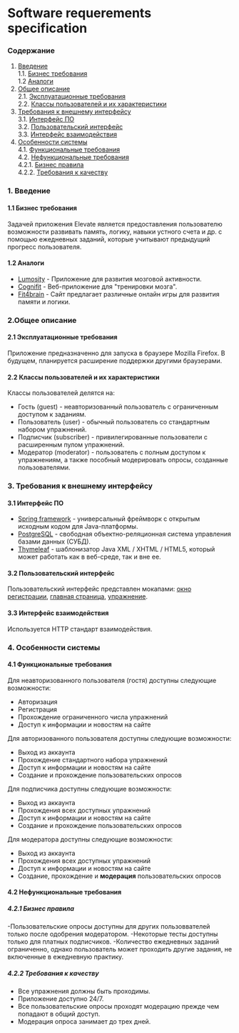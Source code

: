 # Software requerements specification
### Содержание
1. [Введение](#1) <br>
  1.1. [Бизнес требования](#1.1) <br>
  1.2 [Аналоги](#1.2) <br>
2. [Общее описание](#2) <br>
  2.1. [Эксплуатационные требования](#2.1) <br>
  2.2. [Классы пользователей и их характеристики](#2.2) <br>
3. [Требования к внешнему интерфейсу](#3) <br>
  3.1. [Интерфейс ПО](#3.1) <br>
  3.2. [Пользовательский интерфейс](#3.2) <br>
  3.3. [Интерфейс взаимодействия](#3.3) <br>
4. [Особенности системы](#4) <br>
  4.1. [Функциональные требования](#4.1) <br>
  4.2. [Нефункциональные требования](#4.2) <br>
     4.2.1. [Бизнес правила](#4.2.1) <br>
     4.2.2. [Требования к качеству](#4.2.2) <br>

### 1. Введение <a name="1"></a>
#### 1.1 Бизнес требования <a name="1.1"></a>
Задачей приложения Elevate является предоставления пользователю возможности развивать память, логику, навыки устного счета и др. с помощью ежедневных заданий, которые учитывают предыдущий прогресс пользователя.
#### 1.2 Аналоги <a name="1.2"></a>
- [Lumosity](https://www.lumosity.com/en/ "Lumosity") - Приложение для развития мозговой активности.
- [Cognifit](https://www.cognifit.com/ru/public/games "Cognifit") - Веб-приложение для "тренировки мозга".
- [Fit4brain](https://fit4brain.com/shelf/puzzles "Fit4brain") - Сайт предлагает различные онлайн игры для развития памяти и логики.

### 2.Общее описание <a name="2"></a>
#### 2.1 Эксплуатационные требования <a name="2.1"></a>
Приложение предназначенно для запуска в браузере Mozilla Firefox. В будущем, планируется расширение поддержки другими браузерами.
#### 2.2 Классы пользователей и их характеристики <a name="2.2"></a>
Классы пользователей делятся на:
- Гость (guest) - неавторизованный пользователь с ограниченным доступом к заданиям.
- Пользователь (user) - обычный пользователь со стандартным набором упражнений.
- Подписчик (subscriber) - привилегированные пользователи с расширенным пулом упражнений.
- Модератор (moderator) - пользователь с полным доступом к упражнениям, а также пособный модерировать опросы, созданные пользователями.

### 3. Требования к внешнему интерфейсу <a name="3"></a>
#### 3.1 Интерфейс ПО <a name="3.1"></a>
- [Spring framework](https://spring.io/projects/spring-framework "Spring framework") - универсальный фреймворк с открытым исходным кодом для Java-платформы.
- [PostgreSQL](https://www.postgresql.org/ "PostgreSQL") -  свободная объектно-реляционная система управления базами данных (СУБД). 
- [Thymeleaf](https://www.thymeleaf.org/ "Thymeleaf") - шаблонизатор Java XML / XHTML / HTML5, который может работать как в веб-среде, так и вне ее.
#### 3.2 Пользовательский интерфейс <a name="3.2"></a>
Пользовательский интерфейс представлен мокапами: [окно регистрации](https://github.com/Sintexer/2020-autumn/blob/master/elevate/documentation/mockups/Login.pdf "окно регистрации"), [главная страница](https://github.com/Sintexer/2020-autumn/blob/master/elevate/documentation/mockups/Home.pdf "главная страница"), [упражнение](https://github.com/Sintexer/2020-autumn/blob/master/elevate/documentation/mockups/Exercise.pdf "упражнение").
#### 3.3 Интерфейс взаимодействия <a name="3.3"></a>
Используется HTTP стандарт взаимодействия.
### 4. Особенности системы <a name="4"></a>
#### 4.1 Функциональные требования <a name="4.1"></a>

Для неавторизованного пользователя (гостя) доступны следующие возможности:
- Авторизация
- Регистрация
- Прохождение ограниченного числа упражнений
- Доступ к информации и новостям на сайте

Для авторизованного пользователя доступны следующие возможности:
- Выход из аккаунта
- Прохождение стандартного набора упражнений
- Доступ к информации и новостям на сайте
- Создание и прохождение пользовательских опросов

Для подписчика доступны следующие возможности:
- Выход из аккаунта
- Прохождения всех доступных упражнений
- Доступ к информации и новостям на сайте
- Создание и прохождение пользовательских опросов

Для модератора доступны следующие возможности:
- Выход из аккаунта
- Прохождения всех доступных упражнений
- Доступ к информации и новостям на сайте
- Создание, прохождение и **модерация** пользовательских опросов

#### 4.2 Нефункциональные требования <a name="4.2"></a>
##### 4.2.1 Бизнес правила <a name="4.2.1"></a>
-Пользовательские опросы доступны для других пользоввателей только после одобрения модератором.
-Некоторые тесты доступны только для платных подписчиков.
-Количество ежедневных заданий ограниченно, однако пользователь может проходить другие задания, не включенные в ежедневную практику.

##### 4.2.2 Требования к качеству <a name="4.2.2"></a>
- Все упражнения должны быть проходимы.
- Приложение доступно 24/7.
- Все пользовательские опросы проходят модерацию прежде чем попадают в общий доступ.
- Модерация опроса занимает до трех дней.
